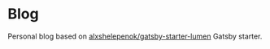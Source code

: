 # Blog

Personal blog based on [alxshelepenok/gatsby-starter-lumen](https://github.com/alxshelepenok/gatsby-starter-lumen) Gatsby starter.
